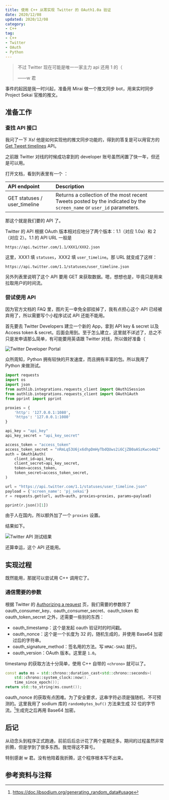 ```yaml
---
title: 使用 C++ 从零实现 Twitter 的 OAuth1.0a 验证
date: 2020/12/08
updated: 2020/12/08
category: 
- C++
tag: 
- C++
- Twitter
- OAuth
- Python
---
```

> 不过 Twitter 现在可能是唯一一家主力 api 还用 1 的（
> 
> ——w 君

事件的起因是我一时兴起，准备用 Mirai 做一个推文同步 bot，用来实时同步 Project Sekai 官推的推文。

<!-- more -->

## 准备工作

### 查找 API 接口

我问了一下 Xs! 他是如何实现他的推文同步功能的，得到的答复是可以用官方的 [Get Tweet timelines](https://developer.twitter.com/en/docs/twitter-api/v1/tweets/timelines/overview) API。

之前跟 Twitter 对线的时候成功拿到的 developer 账号虽然闲置了快一年，但还是可以用。

打开文档，看到列表里有一个 ：

| API endpoint | Description |
| :--- | :-- |
| GET statuses / user_timeline | Returns a collection of the most recent Tweets posted by the indicated by the `screen_name` or `user_id` parameters. |

那这个就是我们要的 API 了。

Twitter 的 API 根据 OAuth 版本相对应地分了两个版本：1.1（对应 1.0a）和 2（对应 2）。1.1 的 API URL 一般是

```url
https://api.twitter.com/1.1/XXX1/XXX2.json
```

这里，XXX1 填 `statuses`，XXX2 填 `user_timeline`。那 URL 就变成了这样：

```url
https://api.twitter.com/1.1/statuses/user_timeline.json
```

另外列表里说明了这个 API 要用 GET 来获取数据。嗯，想想也是，毕竟只是用来拉取用户的时间流。

### 尝试使用 API

因为官方文档的 FAQ 里，图片无一幸免全部挂掉了，我有点担心这个 API 已经被弃用了，所以需要写个小程序试试 API 还能不能用。

首先要去 Twitter Developers 建立一个新的 App，拿到 API key & secret 以及 Access token & secret。后面会用到。至于怎么建立，这里就不详述了，总之不只是发申请那么简单，有可能要用英语跟 Twitter 对线，所以做好准备（

![Twitter Developer Portal](image/2020-12-08-Implement-Twitter-OAuth-1.0a-in-Cpp/Snipaste_2020-12-08_14-56-25.png)

众所周知，Python 拥有较快的开发速度，而且拥有丰富的包。所以我用了 Python 来做测试。

```Python
import requests
import os
import json
from authlib.integrations.requests_client import OAuth1Session
from authlib.integrations.requests_client import OAuth1Auth
from pprint import pprint

proxies = {
    'http': '127.0.0.1:1080',
    'https': '127.0.0.1:1080'
}

api_key = "api_key"
api_key_secret = "api_key_secret"

access_token = "access_token"
access_token_secret = "nRmLq53U6jx6dhpDmHyTbdQUws2i6CjZB0aASzKwco4m2"
auth = OAuth1Auth(
    client_id=api_key,
    client_secret=api_key_secret,
    token=access_token,
    token_secret=access_token_secret,
)

url = "https://api.twitter.com/1.1/statuses/user_timeline.json"
payload = {'screen_name': 'pj_sekai'}
r = requests.get(url, auth=auth, proxies=proxies, params=payload)

pprint(r.json()[1])
```

由于人在国内，所以额外加了一个 `proxies` 设置。

结果如下。

![Twitter API 测试结果](image/2020-12-08-Implement-Twitter-OAuth-1.0a-in-Cpp/Snipaste_2020-12-26_17-07-00.png)

还算幸运，这个 API 还能用。

## 实现过程

既然能用，那就可以尝试用 C++ 调用它了。

### 通信需要的参数

根据 Twitter 的 [Authorizing a request](https://developer.twitter.com/en/docs/authentication/oauth-1-0a/authorizing-a-request) 页，我们需要的参数除了 oauth_consumer_key、oauth_consumer_secret、oauth_token 和 oauth_token_secret 之外，还需要一些别的东西：

- oauth_timestamp：这个是发起 oauth 验证时的时间戳。
- oauth_nonce：这个是一个长度为 32 的，随机生成的，并使用 Base64 加密过后的字符串。
- oauth_signature_method：签名用的方法。写 `HMAC-SHA1` 就行。
- oauth_version：OAuth 版本。这里是 `1.0`。

timestamp 的获取方法十分简单，使用 C++ 自带的 `<chrono>` 就可以了。

```C++
const auto ms = std::chrono::duration_cast<std::chrono::seconds>(
    std::chrono::system_clock::now().
    time_since_epoch());
return std::to_string(ms.count());
```

oauth_nonce 的获取有点困难。为了安全要求，这串字符必须是强随机、不可预测的。这里我用了 sodium 库的 `randombytes_buf()` 方法来生成 32 位的字节流。[^ref1]生成完之后再用 Base64 加密。

## 后记

从动念头到程序正式跑通，前前后后总计花了两个星期还多。期间的过程虽然非常折腾，但是学到了很多东西。我觉得这不算亏。

特别感谢 w 君。没有他陪着我折腾，这个程序根本写不出来。

## 参考资料与注释

[^ref1]: https://doc.libsodium.org/generating_random_data#usage
